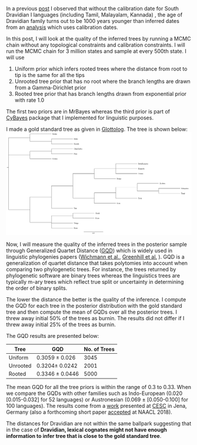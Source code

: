 In a previous [post](https://github.com/PhyloStar/dravidian-dating/wiki/Is-the-Dravidian-family-3800-or-4500-or-5000-years-old%3F) I observed that without the calibration date for South Dravidian I languages (including Tamil, Malayalam, Kannada) , the age of Dravidian family turns out to be 1000 years younger than inferred dates from an [analysis](http://rsos.royalsocietypublishing.org/content/5/3/171504) which uses calibration dates.

In this post, I will look at the quality of the inferred trees by running a MCMC chain without any topological constraints and calibration constraints. I will run the MCMC chain for 3 million states and sample at every 500th state. I will use 
1. Uniform prior which infers rooted trees where the distance from root to tip is the same for all the tips
2. Unrooted tree prior that has no root where the branch lengths are drawn from a Gamma-Dirichlet prior
3. Rooted tree prior that has branch lengths drawn from exponential prior with rate 1.0

The first two priors are in MrBayes whereas the third prior is part of [CyBayes](https://github.com/PhyloStar/CyBayes) package that I implemented for linguistic purposes.

I made a gold standard tree as given in [Glottolog](http://glottolog.org/resource/languoid/id/drav1251). The tree is shown below:![Gold Tree](https://github.com/PhyloStar/dravidian-dating/blob/master/glotLog.tre.png)

Now, I will measure the quality of the inferred trees in the posterior sample through Generalized Quartet Distance ([GQD](http://journals.plos.org/plosone/article?id=10.1371/journal.pone.0020109)) which is widely used in linguistic phylogenies papers ([Wichmann et al.](http://booksandjournals.brillonline.com/content/journals/10.1163/221058212x648072), [Greenhill et al.](http://journals.plos.org/plosone/article?id=10.1371/journal.pone.0009573) ). GQD is a generalization of quartet distance that takes polytomies into account when comparing two phylogenetic trees. For instance, the trees returned by phylogenetic software are binary trees whereas the linguistics trees are typically m-ary trees which reflect true split or uncertainty in determining the order of binary splits.

The lower the distance the better is the quality of the inference. I compute the GQD for each tree in the posterior distribution with the gold standard tree and then compute the mean of GQDs over all the posterior trees. I threw away initial 50% of the trees as burnin. The results did not differ if I threw away initial 25% of the trees as burnin.

The GQD results are presented below:

Tree| GQD| No. of Trees
---|---|---
Uniform| 0.3059 ± 0.026| 3045
Unrooted| 0.3204± 0.0242|2001
Rooted| 0.3346 ± 0.0446| 5000

The mean GQD for all the tree priors is within the range of 0.3 to 0.33. When we compare the GQDs with other families such as Indo-European (0.020 [0.015-0.032] for 52 languages) or Austronesian (0.069 ± [0.050-0.100] for 100 languages). The results come from a [work](http://www.sfs.uni-tuebingen.de/~gjaeger/slides/slides_Jena_2017.pdf) presented at [CESC](https://www.shh.mpg.de/cescjena2017) in Jena, Germany (also a forthcoming short paper [accepted](https://naacl2018.wordpress.com/2018/03/02/list-of-accepted-papers/) at NAACL 2018).

The distances for Dravidian are not within the same ballpark suggesting that in the case of **Dravidian, lexical cognates might not have enough information to infer tree that is close to the gold standard tree**.

